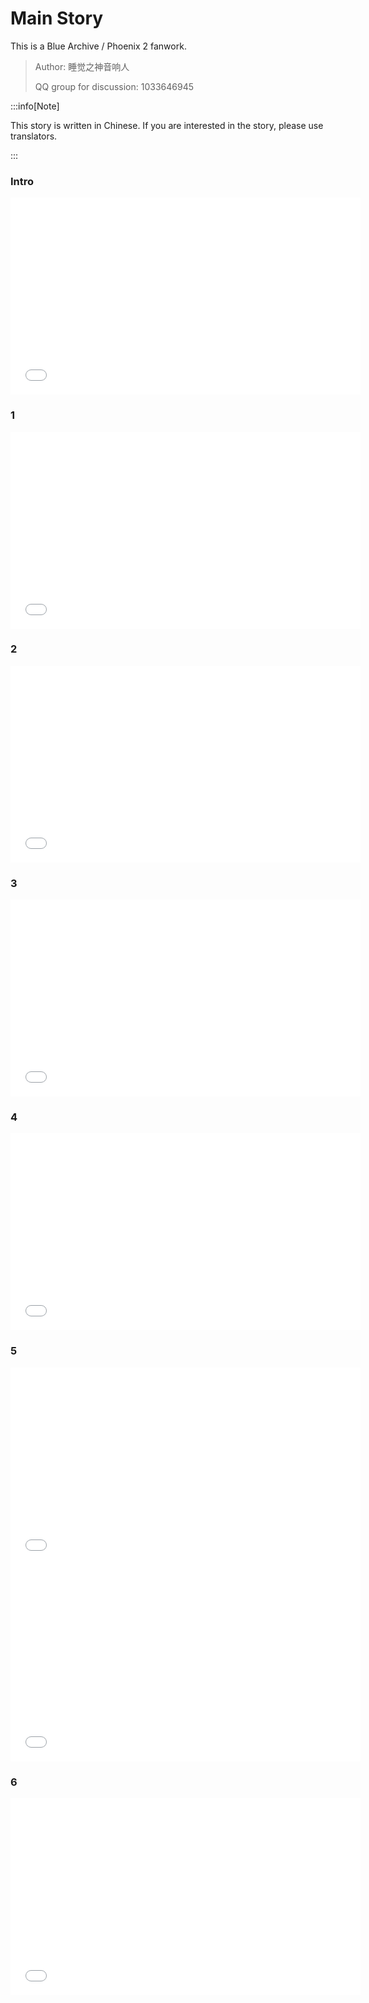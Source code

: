 # Main Story

This is a Blue Archive / Phoenix 2 fanwork.

> Author: 睡觉之神音响人
>
> QQ group for discussion: 1033646945

:::info[Note]

This story is written in Chinese. If you are interested in the story, please use translators.

:::

### Intro

<iframe width="560" height="315" src="//player.bilibili.com/player.html?isOutside=true&aid=113369067558627&bvid=BV15SyXYxEjs&cid=27949926373&p=1&autoplay=false" scrolling="no" border="0" frameborder="no" allow="accelerometer; autoplay; clipboard-write; encrypted-media; gyroscope; picture-in-picture; web-share" framespacing="0" allowfullscreen="true"></iframe>

### 1

<iframe width="560" height="315" src="//player.bilibili.com/player.html?isOutside=true&aid=113411967029373&bvid=BV1KUDPYsEkn&cid=27946977499&p=1&autoplay=false" scrolling="no" border="0" frameborder="no" allow="accelerometer; autoplay; clipboard-write; encrypted-media; gyroscope; picture-in-picture; web-share" framespacing="0" allowfullscreen="true"></iframe>

### 2

<iframe width="560" height="315" src="//player.bilibili.com/player.html?isOutside=true&aid=113447819943749&bvid=BV1MeDaYBEPh&cid=27798997195&p=1&autoplay=false" scrolling="no" border="0" frameborder="no" allow="accelerometer; autoplay; clipboard-write; encrypted-media; gyroscope; picture-in-picture; web-share" framespacing="0" allowfullscreen="true"></iframe>

### 3

<iframe width="560" height="315" src="//player.bilibili.com/player.html?isOutside=true&aid=113535598468270&bvid=BV1raBsY6EKD&cid=27798864810&p=1&autoplay=false" scrolling="no" border="0" frameborder="no" allow="accelerometer; autoplay; clipboard-write; encrypted-media; gyroscope; picture-in-picture; web-share" framespacing="0" allowfullscreen="true"></iframe>

### 4

<iframe width="560" height="315" src="//player.bilibili.com/player.html?isOutside=true&aid=113690485462436&bvid=BV1TkktYTEnX&cid=27802995429&p=1&autoplay=false" scrolling="no" border="0" frameborder="no" allow="accelerometer; autoplay; clipboard-write; encrypted-media; gyroscope; picture-in-picture; web-share" framespacing="0" allowfullscreen="true"></iframe>

### 5

<iframe width="560" height="315" src="//player.bilibili.com/player.html?isOutside=true&aid=113752326346148&bvid=BV1XT6ZYREHx&cid=27803058178&p=1&autoplay=false" scrolling="no" border="0" frameborder="no" allow="accelerometer; autoplay; clipboard-write; encrypted-media; gyroscope; picture-in-picture; web-share" framespacing="0" allowfullscreen="true"></iframe>

<iframe width="560" height="315" src="//player.bilibili.com/player.html?isOutside=true&aid=113878340017938&bvid=BV1u1f5Y1ESN&cid=28039581211&p=1&autoplay=false" scrolling="no" border="0" frameborder="no" allow="accelerometer; autoplay; clipboard-write; encrypted-media; gyroscope; picture-in-picture; web-share" framespacing="0" allowfullscreen="true"></iframe>

### 6

<iframe width="560" height="315" src="//player.bilibili.com/player.html?isOutside=true&aid=113952025483008&bvid=BV1q5PUeaE5T&cid=28232451902&p=1&autoplay=false" scrolling="no" border="0" frameborder="no" allow="accelerometer; autoplay; clipboard-write; encrypted-media; gyroscope; picture-in-picture; web-share" framespacing="0" allowfullscreen="true"></iframe>
